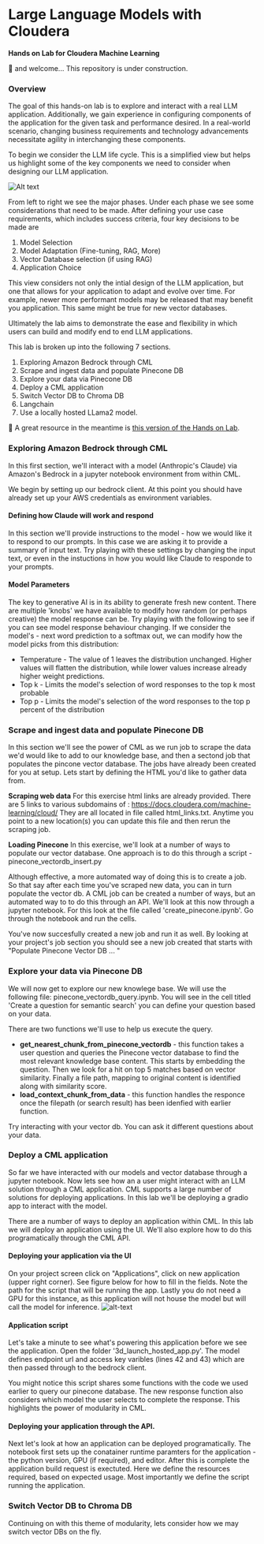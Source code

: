 # Large Language Models with Cloudera
**Hands on Lab for Cloudera Machine Learning**

:wave: and welcome... This repository is under construction.

### Overview
The goal of this hands-on lab is to explore and interact with a real LLM application. Additionally, we gain experience in configuring components of the application for the given task and performance desired. In a real-world scenario, changing business requirements and technology advancements necessitate agility in interchanging these components. 

To begin we consider the LLM life cycle. This is a simplified view but helps us highlight some of the key components we need to consider when designing our LLM application. 

![Alt text](./assets/LLM-APP-PROCESS.png)

From left to right we see the major phases. Under each phase we see some considerations that need to be made. 
After defining your use case requirements, which includes success criteria, four key decisions to be made are

1. Model Selection
2. Model Adaptation (Fine-tuning, RAG, More)
3. Vector Database selection (if using RAG)
4. Application Choice

This view considers not only the intial design of the LLM application, but one that allows for your application to adapt and evolve over time. For example, newer more performant models may be released that may benefit you application. This same might be true for new vector databases.  

Ultimately the lab aims to demonstrate the ease and flexibility in which users can build and modify end to end LLM applications.

This lab is broken up into the following 7 sections.

1. Exploring Amazon Bedrock through CML
2. Scrape and ingest data and populate Pinecone DB
3. Explore your data via Pinecone DB
4. Deploy a CML application
5. Switch Vector DB to Chroma DB
6. Langchain
7. Use a locally hosted LLama2 model.

:construction: 
A great resource in the meantime is [this version of the Hands on Lab](https://github.com/pdefusco/CML_LLM_HOL_Workshop/tree/main). 

### Exploring Amazon Bedrock through CML

In this first section, we'll interact with a model (Anthropic's Claude) via Amazon's Bedrock in a jupyter notebook environment from within CML.

We begin by setting up our bedrock client. At this point you should have already set up your AWS credentials as environment variables. 

#### Defining how Claude will work and respond
In this section we'll provide instructions to the model - how we would like it to respond to our prompts. In this case we are asking it to provide a summary of input text. Try playing with these settings by changing the input text, or even in the instuctions in how you would like Claude to responde to your prompts.

#### Model Parameters
The key to generative AI is in its ability to generate fresh new content. There are multiple 'knobs' we have available to modify how random (or perhaps creative) the model response can be. Try playing with the following to see if you can see model response behaviour changing. If we consider the model's - next word prediction to a softmax out, we can modify how the model picks from this distribution: 
- Temperature - The value of 1 leaves the distribution unchanged. Higher values will flatten the distribution, while lower values increase already higher weight predictions.
- Top k - Limits the model's selection of word responses to the top k most probable
- Top p - Limits the model's selection of the word responses to the top p percent of the distribution
  


### Scrape and ingest data and populate Pinecone DB

In this section we'll see the power of CML as we run job to scrape the data we'd would like to add to our knowledge base, and then a sectond job that populates the pincone vector database. The jobs have already been created for you at setup. Lets start by defining the HTML you'd like to gather data from.

**Scraping web data**
For this exercise html links are already provided. There are 5 links to various subdomains of :
https://docs.cloudera.com/machine-learning/cloud/
They are all located in file called html_links.txt. 
Anytime you point to a new location(s) you can update this file and then rerun the scraping job.

**Loading Pinecone**
In this exercise, we'll look at a number of ways to populate our vector database. One approach is to do this through a script - pinecone_vectordb_insert.py

Although effective, a more automated way of doing this is to create a job. So that say after each time you've scraped new data, you can in turn populate the vector db. A CML job can be created a number of ways, but an automated way to to do this through an API. We'll look at this now through a jupyter notebook. For this look at the file called 'create_pinecone.ipynb'. Go through the notebook and run the cells.

You've now succesfully created a new job and run it as well. By looking at your project's job section you should see a new job created that starts with "Populate Pinecone Vector DB ... "

### Explore your data via Pinecone DB

We will now get to explore our new knowlege base. We will use the following file: pinecone_vectordb_query.ipynb. You will see in the cell titled 'Create a question for semantic search' you can define your question based on your data. 

There are two functions we'll use to help us execute the query. 

- **get_nearest_chunk_from_pinecone_vectordb** - this function takes a user question and queries the Pinecone vector database to find the most relevant knowledge base content. This starts by embedding the question. Then we look for a hit on top 5 matches based on vector similarity. Finally a file path, mapping to original content is identified along with similarity score. 
- **load_context_chunk_from_data** - this function handles the responce once the filepath (or search result) has been idenfied with earlier function.

Try interacting with your vector db. You can ask it different questions about your data.

### Deploy a CML application

So far we have interacted with our models and vector database through a jupyter notebook. Now lets see how an a user might interact with an LLM solution through a CML application. CML supports a large number of solutions for deploying applications. In this lab we'll be deploying a gradio app to interact with the model. 

There are a number of ways to deploy an application within CML. In this lab we will deploy an application using the UI. We'll also explore how to do this programatically through the CML API. 

#### Deploying your application via the UI

On your project screen click on "Applications", click on new application (upper right corner). See figure below for how to fill in the fields.
Note the path for the script that will be running the app. Lastly you do not need a GPU for this instance, as this application will not house the model but will call the model for inference.
![alt-text](./assets/app-build-through-ui.png)

#### Application script
Let's take a minute to see what's powering this application before we see the application. Open the folder '3d_launch_hosted_app.py'. The model defines endpoint url and access key varibles (lines 42 and 43) which are then passed through to the bedrock client. 

You might notice this script shares some functions with the code we used earlier to query our pinecone database. The new response function also considers which model the user selects to complete the response. This highlights the power of modularity in CML.

#### Deploying your application through the API. 
Next let's look at how an application can be deployed programatically. 
The notebook first sets up the conatainer runtime paramters for the application - the python version, GPU (if required), and editor. After this is complete the application build request is exectuted. Here we define the resources required, based on expected usage. Most importantly we define the script running the application.

### Switch Vector DB to Chroma DB
Continuing on with this theme of modularity, lets consider how we may switch vector DBs on the fly.
